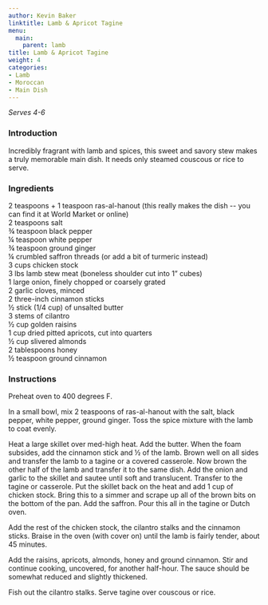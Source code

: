 ```yaml
---
author: Kevin Baker
linktitle: Lamb & Apricot Tagine
menu:
  main:
    parent: lamb
title: Lamb & Apricot Tagine
weight: 4
categories:
- Lamb
- Moroccan
- Main Dish
---
```

*Serves 4-6*

### Introduction

Incredibly fragrant with lamb and spices, this sweet and savory stew makes a truly memorable main dish. It needs only steamed couscous or rice to serve.

### Ingredients

<div class="ingredient-list">

2 teaspoons + 1 teaspoon ras-al-hanout (this really makes the dish -- you can find it at World Market or online)  
2 teaspoons salt  
¾ teaspoon black pepper  
¼ teaspoon white pepper  
¾ teaspoon ground ginger  
¼ crumbled saffron threads (or add a bit of turmeric instead)  
3 cups chicken stock  
3 lbs lamb stew meat (boneless shoulder cut into 1” cubes)  
1 large onion, finely chopped or coarsely grated  
2 garlic cloves, minced  
2 three-inch cinnamon sticks  
½ stick (1/4 cup) of unsalted butter  
3 stems of cilantro  
½ cup golden raisins  
1 cup dried pitted apricots, cut into quarters  
½ cup slivered almonds  
2 tablespoons honey  
½ teaspoon ground cinnamon      

</div>

### Instructions

Preheat oven to 400 degrees F.

In a small bowl, mix 2 teaspoons of ras-al-hanout with the salt, black pepper, white pepper, ground ginger. Toss the spice mixture with the lamb to coat evenly.

Heat a large skillet over med-high heat. Add the butter. When the foam subsides, add the cinnamon stick and ½ of the lamb. Brown well on all sides and transfer the lamb to a tagine or a covered casserole. Now brown the other half of the lamb and transfer it to the same dish. Add the onion and garlic to the skillet and sautee until soft and translucent. Transfer to the tagine or casserole. Put the skillet back on the heat and add 1 cup of chicken stock. Bring this to a simmer and scrape up all of the brown bits on the bottom of the pan. Add the saffron. Pour this all in the tagine or Dutch oven. 

Add the rest of the chicken stock, the cilantro stalks and the cinnamon sticks.  Braise in the oven (with cover on) until the lamb is fairly tender, about 45 minutes. 

Add the raisins, apricots, almonds, honey and ground cinnamon. Stir and continue cooking, uncovered, for another half-hour.  The sauce should be somewhat reduced and slightly thickened.

Fish out the cilantro stalks. Serve tagine over couscous or rice.